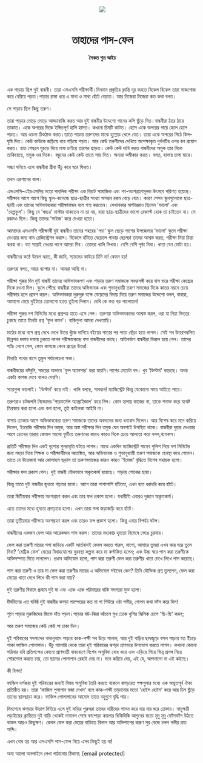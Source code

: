 <div align=center>
<img src=https://images.prothomalo.com/prothomalo-bangla/2021-01/1d75151c-eff9-4e9f-ac28-aebc4618d00f/palo_bangla_og.png />
<br><br>
<h1>তাহাদের পাস-ফেল</h1> 
<h4>সৈকত শুভ্র আইচ</h4>
<br><br>
</div>

এক পাড়ায় ছিল দুই বান্ধবী। তারা এসএসসি পরীক্ষার্থী।দিনমান প্রস্তুতির ক্লান্তি দূর করতে বিকেল বিকেল তারা সাজগোজ করে বেরিয়ে পড়ত।পাড়ার রাস্তা ধরে এ মাথা ও মাথা হেঁটে বেড়াত। আর নিজেরা নিজেরা কত কথা বলত।

সে পাড়ায় ছিল কিছু তরুণ।

তারা পাড়ার মোড়ে মোড়ে আড্ডাবাজি করত আর দুই বান্ধবীর উদ্দেশ্যে গানের কলি ছুঁড়ে দিত।বান্ধবীরা ঠারে ঠারে তাকাত। একে অপরের দিকে ইঙ্গিতপূর্ণ হাসি হাসত। কখনো চিমটি কাটত। হেসে একে অপরের গায়ে হেলে হেলে পড়ত। আর ওড়না ঠিকঠাক করত।তাতে পাড়ার তরুণদের মাঝে হুল্লোড় খেলে যেত। তারা একে অপরের পিঠে কিল-ঘুষি দিত। কেউ কাউকে জড়িয়ে ধরে গড়িয়ে পড়ত। আর কেউ তরুণীদের দেখিয়ে অপেক্ষাকৃত দুর্বলটির ওপর বল প্রয়োগ করত। হাত পেছনে মুচড়ে দিয়ে মাফ চাইয়ে তারপর ছাড়ত। কেউ কেউ দাবি করত বান্ধবীদের অমুক তার দিকে তাকিয়েছে, তমুক ওর দিকে। বন্ধুদের কেউ কেউ তাতে সায় দিত। অন্যরা অস্বীকার করত। বলত, হালায় চাপা মারে।

সন্ধ্যা ঘনিয়ে এলে বান্ধবীরা গ্রীবা উঁচু করে ঘরে ফিরত।

তখন এরশাদের কাল।

এসএসসি-এইচএসসির মতো পাবলিক পরীক্ষা এক বিরাট সামাজিক এবং গণ-অংশগ্রহণমূলক উৎসবে পরিণত হয়েছে। পরীক্ষার আগে আগে কিছু স্কুল-কলেজে ছাত্র-ছাত্রীর সংখ্যা অসম্ভব রকম বেড়ে যেত। কারণ সেসব স্কুলগুলোকে ছাত্র-ছাত্রী এবং তাদের অভিভাবকেরা পরীক্ষাবান্ধব বলে গণ্য করতেন। সেখানকার মাস্টাররাও ছিলেন 'ভালো' এবং 'হেল্পফুল'। কিছু যে 'খচ্চর' মাস্টার থাকতেন না তা নয়, যারা ছাত্র-ছাত্রীদের ভালো রেজাল্ট হোক তা চাইতেন না। সে রকমও ছিল। কিন্তু তাদের 'সাইজ' করে দেওয়া হতো।

আমাদের এসএসসি পরীক্ষার্থী দুই বান্ধবীও তাদের শহরের 'পচা' স্কুল ছেড়ে পাশের উপজেলার 'ভালো' স্কুলে পরীক্ষা দেওয়ার জন্য নাম রেজিস্ট্রেশন করাল। বিকেলে হাঁটতে বেরোলে পাড়ার ছেলেরা তাদের আশ্বস্ত করত, পরীক্ষা নিয়া চিন্তা করবা না। যত সাপ্লাই দেওয়া লাগে আমরা দিব। তোমরা খালি লিখবা। বেশি বেশি পৃষ্ঠা নিবা। খাতা যেন মোটা হয়।

বান্ধবীদের কণ্ঠে উদ্বেগ ঝরত, কী জানি, স্যারদের কাউরে চিনি না! কেমন হয়!

তরুণরা বলত, আরে ব্যাপার না। আমরা আছি না।

পরীক্ষা শুরুর দিন দুই বান্ধবী তাদের অভিভাবকগণ এবং পাড়ার তরুণ সমাজকে সফরসঙ্গী করে বাস ভরে পরীক্ষা কেন্দ্রের দিকে রওনা দিল। স্কুলে পৌঁছে বান্ধবীরা তাদের অভিভাবক এবং শুভানুধ্যায়ী তরুণ সমাজের দিকে কাতর নয়নে চেয়ে পরীক্ষার হলে প্রবেশ করল। অভিভাবকরা দুরুদুরু বক্ষে মেয়েদের বিদায় দিয়ে তরুণ সমাজের উদ্দেশ্যে বলল, বাবারা, আমাগো মেয়ে দুইটারে তোমাগো হাতে তুইলা দিলাম। দেখি কে কত বড় পালোয়ান!

পরীক্ষা শুরুর দশ মিনিটের মধ্যে প্রশ্নপত্র হাতে এসে গেল। তরুণরা অভিভাবকদের আশ্বস্ত করল, ওরা যা নিয়া ভিতরে ঢুকছে তাতে তিনটা প্রশ্ন 'ফুল কমন'। বাকিগুলা আমরা দেখতাছি।

মাঠের মধ্যে বসে প্রশ্ন দেখে দেখে উত্তর খুঁজে দাগিয়ে বইয়ের পাতার পর পাতা ছেঁড়া হতে লাগল। সেই সব উত্তরসম্বলিত ছিন্নপত্র দফায় দফায় ঢুকতে লাগল পরীক্ষাকেন্দ্রে বসা বান্ধবীদের কাছে। অতিবর্ষণে বান্ধবীরা বিহ্বল হয়ে গেল। তাদের প্যাঁচ লেগে গেল, কোন কাগজে কোন প্রশ্নের উত্তর!

ফিরতি পথের বাসে তুমুল পর্যালোচনা সভা।

বান্ধবীদ্বয়ের কাঁদুনি, সময়ের অভাবে 'ফুল অ্যানসার' করা যায়নি।পাশের মেয়েটা বদ। খুব 'ডিস্টার্ব' করেছে। অথচ একটা কাগজ দেবে বলেও দেয়নি।

স্যারগুলা ভালোই। 'ডিস্টার্ব' করে নাই। খালি বলছে, সাবধান! ম্যাজিস্ট্রেট কিন্তু যেকোনো সময় আইতে পারে।

তরুণরাও চটজলদি নিজেদের 'পারফর্মেন্স অ্যাপ্রাইজাল' করে নিল। কোন হালায় কাজের না, তাকে শনাক্ত করে যথেষ্ট তিরস্কার করা হলো এবং বলা হলো, তুই কাইলকা আইবি না।

বাসায় ঢোকার আগে অভিভাবকেরা তরুণ সমাজকে তাদের অবদানের জন্য ধন্যবাদ দিলেন। আর বিশেষ করে মনে করিয়ে দিলেন, ইংরেজি পরীক্ষার দিন অমুক, আর অঙ্ক পরীক্ষার দিন তমুক যেন অবশ্যই উপস্থিত থাকে। বান্ধবীরা দুয়ার দেওয়ার আগে চোখের তারায় কোমল আলো ফুটিয়ে তরুণদের কারও কারও দিকে চেয়ে আলতো করে বলল,থ্যাংকস।

প্রতিটি পরীক্ষার দিন একই দৃশ্যের পুনরাবৃত্তি ঘটতে লাগল। মাঝে একদিন ম্যাজিস্ট্রেট সাহেব পুলিশ নিয়ে দশ মিনিটের জন্য মহড়া দিয়ে শিক্ষক ও পরীক্ষার্থীদের আতঙ্কিত, আর অভিভাবক ও শুভানুধ্যায়ী তরুণ সমাজকে হেনস্থা করে গেলেন। তাতে যে উত্তেজনা আর কোলাহল ছড়াল তা তরুণসমাজের কারও কারও 'ইমেজ' বৃদ্ধিতে বিশেষ সহায়ক হলো।

পরীক্ষার ফল প্রকাশ পেল। দুই বান্ধবী যৌথভাবে অকৃতকার্য হয়েছে। পাড়ায় শোকের ছায়া।

কিন্তু তাতে দুই বান্ধবীর হৃদ্যতা গাঢ়তর হলো। আগে তারা পাশাপাশি হাঁটতো, এখন হাত ধরাধরি করে হাঁটে।

তারা দ্বিতীয়বার পরীক্ষায় অংশগ্রহণ করল এবং তার ফল প্রকাশ হলো। যথারীতি এবারও দুজনে অকৃতকার্য।

এতে তাদের মধ্যে হৃদ্যতা প্রগাঢ়তর হলো। এখন তারা গলা জড়াজড়ি করে হাঁটে।

তারা তৃতীয়বার পরীক্ষায় অংশগ্রহণ করল এবং তারও ফল প্রকাশ হলো। কিন্তু এবার বিপর্যয় ঘটল।

বান্ধবীদের একজন ফেল আর আরেকজন পাস করল। তাদের মধ্যকার হৃদ্যতা নিমেষে ভেঙে চুরমার।

ফেল করা তরুণী মায়ের গলা জড়িয়ে একটি আর্তনাদই কেবল করতে পারল, মাগো, আমারে তুমরা এখন কার ঘরে তুলে দিবা? 'মেট্রিক ফেল' মেয়ের বিবাহযোগের দুরবস্থা কল্পনা করে মা কণ্টকিত হলেন; এবং উচ্চ স্বরে পাস করা তরুণীকে অভিসম্পাত দিতে লাগলেন। প্রধান অভিযোগ হলো, পাস করা তরুণী ফেল করা তরুণীর খাতা দেখে লিখে পাস করেছে।

পাস করা তরুণী ও তার মা ফেল করা তরুণীর মায়ের এ অভিযোগ সইবেন কেন? তিনি যৌক্তিক প্রশ্ন তুললেন, ফেল করা মেয়ের খাতা দেখে লিখে কী পাস করা যায়?

দুই তরুণীর বিবাদে প্রথমে দুই মা এবং একে একে পরিবারের বাকি সদস্যরা যুক্ত হলো।

দীর্ঘদিনের এত ঘনিষ্ঠ দুই বান্ধবীর ঝগড়া পরস্পরের কত না গা শিউরে ওঠা গভীর, গোপন কথা ফাঁস করে দিল!

শুনে পাড়ার মুরুব্বিদের জিভে দাঁত পড়ল।পাড়ার বউ-ঝিরা আঁচলে মুখ ঢেকে খুশির ঝিলিক চেপে 'ছি-ছি' করল;

আর তরুণ সমাজের কেউ কেউ গা ঢাকা দিল।

দুই পরিবারের সদস্যদের বাদানুবাদে পাড়ার কাক-পক্ষী সব উড়ে পালাল, আর দুই বাড়ির ছাদজুড়ে বসল পাড়ার যত ইঁচড়ে পাকা ফাজিল পোলাপান। উঁচু গ্যালারি থেকে তারা দুই পরিবারের ঝগড়া প্রাণভরে উপভোগ করতে লাগল। কখনো কোনো পরিবার যদি প্রতিপক্ষের কোনো প্রাণঘাতী বাক্যবাণে বিশেষ অসুবিধা বোধ করে এবং এড়িয়ে গিয়ে ভিন্ন প্রসঙ্গ নিয়ে শোরগোল করতে চায়, তো ছাদের পোলাপান রেহাই দেয় না। মনে করিয়ে দেয়, এই যে, আপনাগো না এই কইছে।

কী বিপদ!

ফাজিল দর্শকরা দুই পরিবারের জন্যই বিস্তর অসুবিধা তৈরি করতে থাকলে ঝগড়ারত পক্ষগুলার মধ্যে এক অভূতপূর্ব ঐক্য প্রতিষ্ঠিত হয়। তারা 'ফাজিল পুলাপান মজা দেখস' বলে কাক-পক্ষী তাড়ানোর মতো 'হেইস হেইস' করে আর ঢিল ছুঁড়ে তাদের ছাদছাড়া করে। ফাজিল পোলাপানের আমোদ তাতে বহুগুণে বৃদ্ধি পায়।

দিনশেষে ঝগড়ার উত্তাপ মিইয়ে এলে দুই বাড়ির পুরুষরা তাদের নারীদের শাসন করে যার যার ঘরে ঢোকায়। স্নায়ুক্ষয়ী লড়াইয়ের ক্লান্তিতে দুই বাড়ি থেকেই দাবানল শেষে বনপোড়া কয়লার ধিকিধিকি আগুনের মতো মৃদু মৃদু ফোঁসফাঁস উঠতে থাকল আরও কিছুক্ষণ। কেবল ফেল করা মেয়ের বাড়িতে বিলাপ আর অভিশাপের করুণ সুর বেজে চলল গভীর রাত অব্দি।

এখন বোধ হয় আর এসএসসি পাস-ফেল নিয়ে এসব কিছুই হয় না!

অন্য আলো অনলাইনে লেখা পাঠানোর ঠিকানা: [email protected]

